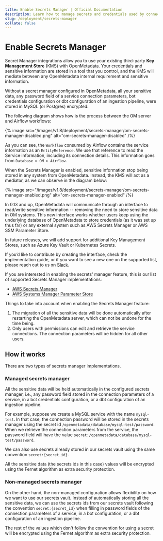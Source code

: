 ```yaml
---
title: Enable Secrets Manager | Official Documentation
description: Learn how to manage secrets and credentials used by connectors and services through centralized secrets manager setup.
slug: /deployment/secrets-manager
collate: false
---
```


# Enable Secrets Manager

Secret Manager integrations allow you to use your existing third-party **Key Management Store** (KMS) with OpenMetadata. 
Your credentials and sensitive information are stored in a tool that you control, and the KMS will mediate between any 
OpenMetadata internal requirement and sensitive information.

Without a secret manager configured in OpenMetadata, all your sensitive data, any password field of a service connection 
parameters, bot credentials configuration or dbt configuration of an ingestion pipeline, were stored in MySQL (or 
Postgres) encrypted.

The following diagram shows how is the process between the OM server and Airflow workflows:

{% image src="/images/v1.8/deployment/secrets-manager/om-secrets-manager-disabled.png" alt="om-secrets-manager-disabled" /%}

As you can see, the `Workflow` consumed by Airflow contains the service information as an `EntityReference`. We use that 
reference to read the Service information, including its connection details. This information goes from 
`Database > OM > Airflow`.

When the Secrets Manager is enabled, sensitive information stop being stored in any system from OpenMetadata. Instead, 
the KMS will act as a mediator, as we can observe in the diagram below:

{% image src="/images/v1.8/deployment/secrets-manager/om-secrets-manager-enabled.png" alt="om-secrets-manager-enabled" /%}

In 0.13 and up, OpenMetadata will communicate through an interface to read/write sensitive information -- removing the 
need to store sensitive data in OM systems. This new interface works whether users keep using the underlying database of 
OpenMetadata to store credentials (as it was set up thus far) or any external system such as AWS Secrets Manager or AWS 
SSM Parameter Store.

In future releases, we will add support for additional Key Management Stores, such as Azure Key Vault or Kubernetes 
Secrets.

If you’d like to contribute by creating the interface, check the implementation guide, or if you want to see a new one 
on the supported list, please reach out to us on [Slack](https://slack.open-metadata.org/).

If you are interested in enabling the secrets' manager feature, this is our list of supported Secrets Manager 
implementations:

- [AWS Secrets Manager](/deployment/secrets-manager/supported-implementations/aws-secrets-manager)
- [AWS Systems Manager Parameter Store](/deployment/secrets-manager/supported-implementations/aws-ssm-parameter-store)

Things to take into account when enabling the Secrets Manager feature:

1. The migration of all the sensitive data will be done automatically after restarting the OpenMetadata server, which 
can not be undone for the time being.
2. Only users with permissions can edit and retrieve the service connections. The connection parameters will be hidden 
for all other users.

## How it works

There are two types of secrets manager implementations.

### Managed secrets manager

All the sensitive data will be held automatically in the configured secrets manager, i.e., any password field stored in 
the connection parameters of a service, in a bot credentials configuration, or a dbt configuration of an ingestion 
pipeline.

For example, suppose we create a MySQL service with the name `mysql-test`. In that case, the connection password will be 
stored in the secrets manager using the secret id `/openmetadata/database/mysql-test/password`. When we retrieve the 
connection parameters from the service, the password field will have the value 
`secret:/openmetadata/database/mysql-test/password`.

We can also use secrets already stored in our secrets vault using the same convention `secret:{secret_id}`.

All the sensitive data (the secrets ids in this case) values will be encrypted using the Fernet algorithm as extra 
security protection.  

### Non-managed secrets manager

On the other hand, the non-managed configuration allows flexibility on how we want to use our secrets vault. Instead of 
automatically storing all the sensitive data, we can use the secrets ids from our secrets vault following the convention 
`secret:{secret_id}` when filling in password fields of the connection parameters of a service, in a bot configuration, 
or a dbt configuration of an ingestion pipeline.

The rest of the values which don't follow the convention for using a secret will be encrypted using the Fernet algorithm 
as extra security protection.


